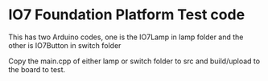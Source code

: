 # IO7 Foundation Platform Test code

This has two Arduino codes, one is the IO7Lamp in lamp folder and the other is IO7Button in switch folder

Copy the main.cpp of either lamp or switch folder to src and build/upload to the board to test.